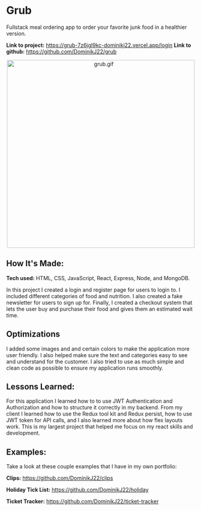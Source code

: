 # Grub
Fullstack meal ordering app to order your favorite junk food in a healthier version.

**Link to project:** https://grub-7z6jgl9kc-dominikj22.vercel.app/login
**Link to github:** https://github.com/DominikJ22/grub

<p align="center">
<img width="500" src="grub.gif" alt="grub.gif"/> 
</p>

## How It's Made:

**Tech used:** HTML, CSS, JavaScript, React, Express, Node, and MongoDB.

In this project I created a login and register page for users to login to. I included different categories of food and nutrition. I also created a fake newsletter for users to sign up for. Finally, I created a checkout system that lets the user buy and purchase their food and gives them an estimated wait time.

## Optimizations

I added some images and and certain colors to make the application more user friendly. I also helped make sure the text and categories easy to see and understand for the customer. I also tried to use as much simple and clean code as possible to ensure my application runs smoothly. 

## Lessons Learned:

For this application I learned how to to use JWT Authentication and Authorization and how to structure it correctly in my backend.
From my client I learned how to use the Redux tool kit and Redux persist, how to use JWT token for API calls, and I also learned more about how flex layouts work.
This is my largest project that helped me focus on my react skills and development.

## Examples:
Take a look at these couple examples that I have in my own portfolio:

**Clips:** https://github.com/DominikJ22/clips

**Holiday Tick List:** https://github.com/DominikJ22/holiday

**Ticket Tracker:** https://github.com/DominikJ22/ticket-tracker
